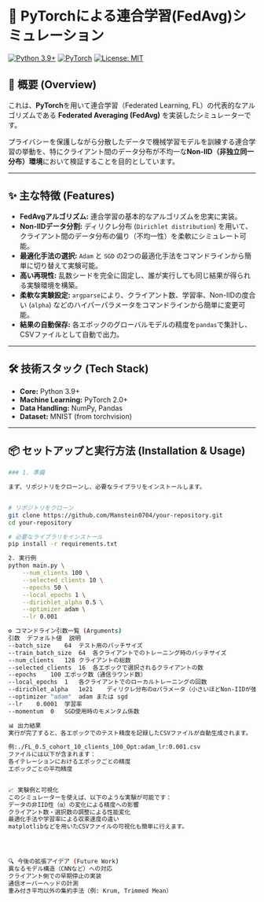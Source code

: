 # 🚀 PyTorchによる連合学習(FedAvg)シミュレーション


[![Python 3.9+](https://img.shields.io/badge/Python-3.9+-blue.svg)](https://www.python.org/downloads/)
[![PyTorch](https://img.shields.io/badge/PyTorch-2.0+-ee4c2c.svg)](https://pytorch.org/)
[![License: MIT](https://img.shields.io/badge/License-MIT-yellow.svg)](https://opensource.org/licenses/MIT)

## 📝 概要 (Overview)
これは、**PyTorch**を用いて連合学習（Federated Learning, FL）の代表的なアルゴリズムである **Federated Averaging (FedAvg)** を実装したシミュレーターです。

プライバシーを保護しながら分散したデータで機械学習モデルを訓練する連合学習の挙動を、特にクライアント間のデータ分布が不均一な**Non-IID（非独立同一分布）環境**において検証することを目的としています。

---

## ✨ 主な特徴 (Features)
* **FedAvgアルゴリズム:** 連合学習の基本的なアルゴリズムを忠実に実装。
* **Non-IIDデータ分割:** ディリクレ分布 (`Dirichlet distribution`) を用いて、クライアント間のデータ分布の偏り（不均一性）を柔軟にシミュレート可能。
* **最適化手法の選択:** `Adam` と `SGD` の2つの最適化手法をコマンドラインから簡単に切り替えて実験可能。
* **高い再現性:** 乱数シードを完全に固定し、誰が実行しても同じ結果が得られる実験環境を構築。
* **柔軟な実験設定:** `argparse`により、クライアント数、学習率、Non-IIDの度合い (`alpha`) などのハイパーパラメータをコマンドラインから簡単に変更可能。
* **結果の自動保存:** 各エポックのグローバルモデルの精度を`pandas`で集計し、CSVファイルとして自動で出力。

---

## 🛠️ 技術スタック (Tech Stack)
* **Core:** Python 3.9+
* **Machine Learning:** PyTorch 2.0+
* **Data Handling:** NumPy, Pandas
* **Dataset:** MNIST (from torchvision)

---

## 📦 セットアップと実行方法 (Installation & Usage)
```bash
### 1. 準備

まず、リポジトリをクローンし、必要なライブラリをインストールします。


# リポジトリをクローン
git clone https://github.com/Manstein0704/your-repository.git
cd your-repository

# 必要なライブラリをインストール
pip install -r requirements.txt

2. 実行例
python main.py \
    --num_clients 100 \
    --selected_clients 10 \
    --epochs 50 \
    --local_epochs 1 \
    --dirichlet_alpha 0.5 \
    --optimizer adam \
    --lr 0.001

⚙️ コマンドライン引数一覧 (Arguments)
引数	デフォルト値	説明
--batch_size	64	テスト用のバッチサイズ
--train_batch_size	64	各クライアントでのトレーニング時のバッチサイズ
--num_clients	128	クライアントの総数
--selected_clients	16	各エポックで選択されるクライアントの数
--epochs	100	エポック数（通信ラウンド数）
--local_epochs	1	各クライアントでのローカルトレーニングの回数
--dirichlet_alpha	1e21	ディリクレ分布のαパラメータ（小さいほどNon-IIDが強くなる）
--optimizer	"adam"	adam または sgd
--lr	0.0001	学習率
--momentum	0	SGD使用時のモメンタム係数

📊 出力結果
実行が完了すると、各エポックでのテスト精度を記録したCSVファイルが自動生成されます。

例:./FL_0.5_cohort_10_clients_100_Opt:adam_lr:0.001.csv
ファイルには以下が含まれます：
各イテレーションにおけるエポックごとの精度
エポックごとの平均精度


📈 実験例と可視化
このシミュレーターを使えば、以下のような実験が可能です：
データの非IID性（α）の変化による精度への影響
クライアント数・選択数の調整による性能変化
最適化手法や学習率による収束速度の違い
matplotlibなどを用いたCSVファイルの可視化も簡単に行えます。




🔍 今後の拡張アイデア (Future Work)
異なるモデル構造（CNNなど）への対応
クライアント側での早期停止の実装
通信オーバーヘッドの計測
重み付き平均以外の集約手法（例: Krum, Trimmed Mean）


